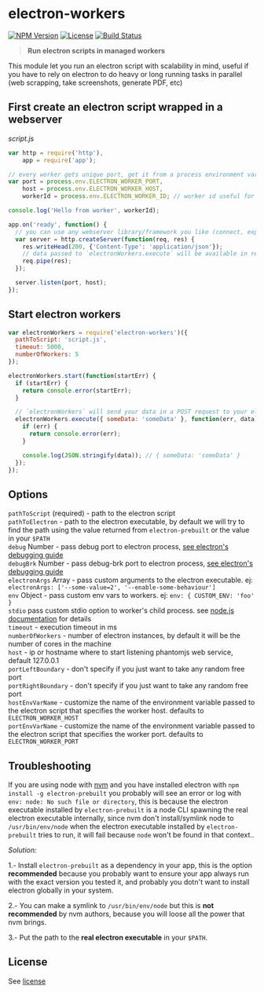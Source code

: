 # electron-workers
[![NPM Version](http://img.shields.io/npm/v/electron-workers.svg?style=flat-square)](https://npmjs.com/package/electron-workers)
[![License](http://img.shields.io/npm/l/electron-workers.svg?style=flat-square)](http://opensource.org/licenses/MIT)
[![Build Status](https://travis-ci.org/bjrmatos/electron-workers.png?branch=master)](https://travis-ci.org/bjrmatos/electron-workers)

> **Run electron scripts in managed workers**

This module let you run an electron script with scalability in mind, useful if you have to rely on electron to do heavy or long running tasks in parallel (web scrapping, take screenshots, generate PDF, etc)

## First create an electron script wrapped in a webserver

*script.js*
```js
var http = require('http'),
    app = require('app');

// every worker gets unique port, get it from a process environment variables
var port = process.env.ELECTRON_WORKER_PORT,
    host = process.env.ELECTRON_WORKER_HOST,
    workerId = process.env.ELECTRON_WORKER_ID; // worker id useful for logging

console.log('Hello from worker', workerId);

app.on('ready', function() {
  // you can use any webserver library/framework you like (connect, express, hapi, etc)
  var server = http.createServer(function(req, res) {
    res.writeHead(200, {'Content-Type': 'application/json'});
    // data passed to `electronWorkers.execute` will be available in req body
    req.pipe(res);
  });

  server.listen(port, host);
});
```


## Start electron workers

```js
var electronWorkers = require('electron-workers')({
  pathToScript: 'script.js',
  timeout: 5000,
  numberOfWorkers: 5
});

electronWorkers.start(function(startErr) {
  if (startErr) {
    return console.error(startErr);
  }

  // `electronWorkers` will send your data in a POST request to your electron script
  electronWorkers.execute({ someData: 'someData' }, function(err, data) {
    if (err) {
      return console.error(err);
    }

    console.log(JSON.stringify(data)); // { someData: 'someData' } 
  });
});
```

## Options

`pathToScript` (required) - path to the electron script<br/>
`pathToElectron` - path to the electron executable, by default we will try to find the path using the value returned from `electron-prebuilt` or the value in your `$PATH`<br/>
`debug` Number - pass debug port to electron process, [see electron's debugging guide](http://electron.atom.io/docs/v0.34.0/tutorial/debugging-main-process/)<br/>
`debugBrk` Number - pass debug-brk port to electron process, [see electron's debugging guide](http://electron.atom.io/docs/v0.34.0/tutorial/debugging-main-process/)<br/>
`electronArgs` Array - pass custom arguments to the electron executable. ej: `electronArgs: ['--some-value=2', '--enable-some-behaviour']`<br/>
`env` Object - pass custom env vars to workers. ej: `env: { CUSTOM_ENV: 'foo' }`<br />
`stdio` pass custom stdio option to worker's child process. see [node.js documentation](https://nodejs.org/api/child_process.html#child_process_options_stdio) for details<br/>
`timeout` - execution timeout in ms<br/>
`numberOfWorkers` - number of electron instances, by default it will be the number of cores in the machine<br/>
`host` - ip or hostname where to start listening phantomjs web service, default 127.0.0.1<br/>
`portLeftBoundary` - don't specify if you just want to take any random free port<br/>
`portRightBoundary` - don't specify if you just want to take any random free port<br/>
`hostEnvVarName` - customize the name of the environment variable passed to the electron script that specifies the worker host. defaults to `ELECTRON_WORKER_HOST`<br/>
`portEnvVarName` - customize the name of the environment variable passed to the electron script that specifies the worker port. defaults to `ELECTRON_WORKER_PORT`

## Troubleshooting

If you are using node with [nvm](https://github.com/creationix/nvm) and you have installed electron with `npm install -g electron-prebuilt` you probably will see an error or log with `env: node: No such file or directory`, this is because the electron executable installed by `electron-prebuilt` is a node CLI spawning the real electron executable internally, since nvm don't install/symlink node to `/usr/bin/env/node` when the electron executable installed by `electron-prebuilt` tries to run, it will fail because `node` won't be found in that context..

*Solution:* 

1.- Install `electron-prebuilt` as a dependency in your app, this is the option **recommended** because you probably want to ensure your app always run with the exact version you tested it, and probably you dotn't want to install electron globally in your system.

2.- You can make a symlink to `/usr/bin/env/node` but this is **not recommended** by nvm authors, because you will loose all the power that nvm brings.

3.- Put the path to the **real electron executable** in your `$PATH`.

## License
See [license](https://github.com/bjrmatos/electron-workers/blob/master/LICENSE)
